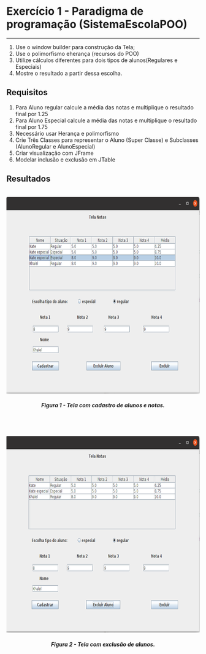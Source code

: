 # Exercício 1 - Paradigma de programação (SistemaEscolaPOO)

------

1. Use o window builder para construção da Tela;
2. Use o polimorfismo eherança (recursos do POO)
3. Utilize cálculos diferentes para dois tipos de alunos(Regulares e Especiais)
5. Mostre o resultado a partir dessa escolha.

## Requisitos
1. Para Aluno regular calcule a média das notas e multiplique o resultado final por 1.25
2. Para Aluno Especial calcule a média das notas e multiplique o resultado final por 1.75
3. Necessário usar Herança e polimorfismo
4. Crie Três Classes para representar o Aluno (Super Classe) e Subclasses (AlunoRegular e AlunoEspecial)
5. Criar visualização com JFrame
6. Modelar inclusão e exclusão em JTable


## Resultados

<p align="center">
    <br>
    <img src="./Images/inclusion.png" width=512px height=512px>
    <h5 align="center">Figura 1 - Tela com cadastro de alunos e notas.</h5>
    <br>
</p>


<p align="center">
    <br>
    <img src="./Images/exclusion.png" width=512px height=512px>
    <h5 align="center">Figura 2 - Tela com exclusão de alunos.</h5>
    <br>
</p>
